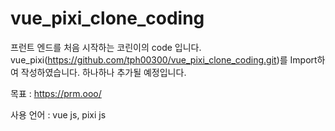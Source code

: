 # vue_pixi_clone_coding

프런트 엔드를 처음 시작하는 코린이의 code 입니다.
vue_pixi(https://github.com/tph00300/vue_pixi_clone_coding.git)를 Import하여 작성하였습니다.
하나하나 추가될 예정입니다.

목표 : https://prm.ooo/

사용 언어 : vue js, pixi js
